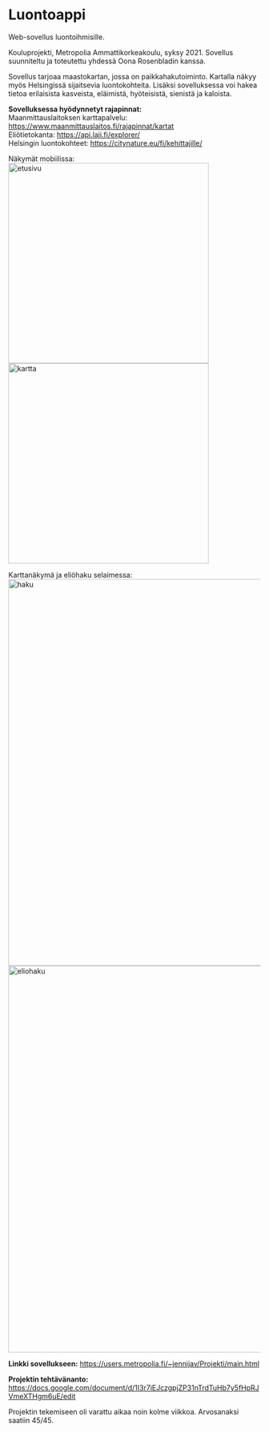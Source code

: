 # Luontoappi
Web-sovellus luontoihmisille.<br>

Kouluprojekti, Metropolia Ammattikorkeakoulu, syksy 2021.
Sovellus suunniteltu ja toteutettu yhdessä Oona Rosenbladin kanssa.

Sovellus tarjoaa maastokartan, jossa on paikkahakutoiminto. Kartalla näkyy myös Helsingissä sijaitsevia luontokohteita. Lisäksi sovelluksessa voi hakea tietoa erilaisista kasveista, eläimistä, hyöteisistä, sienistä ja kaloista.

<b>Sovelluksessa hyödynnetyt rajapinnat:</b><br>
Maanmittauslaitoksen karttapalvelu: https://www.maanmittauslaitos.fi/rajapinnat/kartat<br>
Eliötietokanta: https://api.laji.fi/explorer/<br>
Helsingin luontokohteet: https://citynature.eu/fi/kehittajille/<br>

Näkymät mobiilissa:<br>
<img width="400" alt="etusivu" src="https://user-images.githubusercontent.com/54348859/148752921-1cfc2529-98fb-4c59-90ab-affdbffc7342.jpg">
<img width="400" alt="kartta" src="https://user-images.githubusercontent.com/54348859/148752937-b7228898-28c2-4cb4-9591-773775ba0049.jpg">

Karttanäkymä ja eliöhaku selaimessa:<br>
<img width="772" alt="haku" src="https://user-images.githubusercontent.com/54348859/148750680-b0174313-a493-4e48-94b3-eb3247fd015d.png">
<img width="772" alt="eliohaku" src="https://user-images.githubusercontent.com/54348859/148750713-dfddd4e9-5da1-4a8f-9adb-5153a2b59d4d.png">

<b>Linkki sovellukseen:</b>
https://users.metropolia.fi/~jennijav/Projekti/main.html

<b>Projektin tehtävänanto:</b>
https://docs.google.com/document/d/1I3r7iEJczgpjZP31nTrdTuHb7y5fHpRJVmeXTHgm6uE/edit

Projektin tekemiseen oli varattu aikaa noin kolme viikkoa. Arvosanaksi saatiin 45/45.
